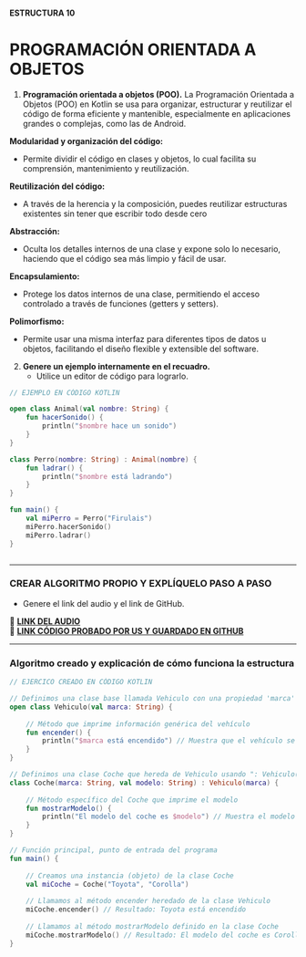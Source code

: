 #### ESTRUCTURA 10
# PROGRAMACIÓN ORIENTADA A OBJETOS

1. **Programación orientada a objetos (POO).**
La Programación Orientada a Objetos (POO) en Kotlin se usa para organizar, estructurar y reutilizar el código de forma eficiente y mantenible, especialmente en aplicaciones grandes o complejas, como las de Android. 

**Modularidad y organización del código:**
- Permite dividir el código en clases y objetos, lo cual facilita su comprensión, mantenimiento y reutilización.

**Reutilización del código:**
- A través de la herencia y la composición, puedes reutilizar estructuras existentes sin tener que escribir todo desde cero

**Abstracción:**
- Oculta los detalles internos de una clase y expone solo lo necesario, haciendo que el código sea más limpio y fácil de usar.

**Encapsulamiento:**
- Protege los datos internos de una clase, permitiendo el acceso controlado a través de funciones (getters y setters).

**Polimorfismo:**
- Permite usar una misma interfaz para diferentes tipos de datos u objetos, facilitando el diseño flexible y extensible del software.

2. **Genere un ejemplo internamente en el recuadro.**  
   - Utilice un editor de código para lograrlo.  

```kotlin
// EJEMPLO EN CÓDIGO KOTLIN

open class Animal(val nombre: String) {
    fun hacerSonido() {
        println("$nombre hace un sonido")
    }
}

class Perro(nombre: String) : Animal(nombre) {
    fun ladrar() {
        println("$nombre está ladrando")
    }
}

fun main() {
    val miPerro = Perro("Firulais")
    miPerro.hacerSonido()
    miPerro.ladrar()
}



```

---

### CREAR ALGORITMO PROPIO Y EXPLÍQUELO PASO A PASO  
- Genere el link del audio y el link de GitHub.  

🔗 **[LINK DEL AUDIO](https://github.com/Beltran18/Kotlin/blob/6a413ab09404f4f36860c721c24556f022e9623d/tarjeta10/audio-tarjeta10.ogg)**  
🔗 **[LINK CÓDIGO PROBADO POR US Y GUARDADO EN GITHUB](https://github.com/Beltran18/Kotlin/blob/5cdeaa393c6099af4a0f46d09c5e0946db67a1ce/tarjeta10/img-tarjeta10.jpg)**  

---

### Algoritmo creado y explicación de cómo funciona la estructura  

```kotlin
// EJERCICO CREADO EN CÓDIGO KOTLIN

// Definimos una clase base llamada Vehiculo con una propiedad 'marca'
open class Vehiculo(val marca: String) {
    
    // Método que imprime información genérica del vehículo
    fun encender() {
        println("$marca está encendido") // Muestra que el vehículo se ha encendido
    }
}

// Definimos una clase Coche que hereda de Vehiculo usando ": Vehiculo()"
class Coche(marca: String, val modelo: String) : Vehiculo(marca) {
    
    // Método específico del Coche que imprime el modelo
    fun mostrarModelo() {
        println("El modelo del coche es $modelo") // Muestra el modelo del coche
    }
}

// Función principal, punto de entrada del programa
fun main() {
    
    // Creamos una instancia (objeto) de la clase Coche
    val miCoche = Coche("Toyota", "Corolla")
    
    // Llamamos al método encender heredado de la clase Vehiculo
    miCoche.encender() // Resultado: Toyota está encendido
    
    // Llamamos al método mostrarModelo definido en la clase Coche
    miCoche.mostrarModelo() // Resultado: El modelo del coche es Corolla
}



```

